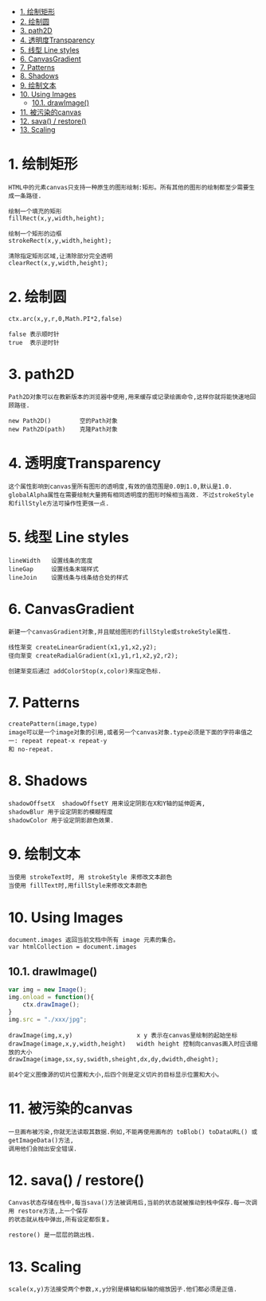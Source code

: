 <!-- TOC -->

- [1. 绘制矩形](#1-绘制矩形)
- [2. 绘制圆](#2-绘制圆)
- [3. path2D](#3-path2d)
- [4. 透明度Transparency](#4-透明度transparency)
- [5. 线型 Line styles](#5-线型-line-styles)
- [6. CanvasGradient](#6-canvasgradient)
- [7. Patterns](#7-patterns)
- [8. Shadows](#8-shadows)
- [9. 绘制文本](#9-绘制文本)
- [10. Using Images](#10-using-images)
    - [10.1. drawImage()](#101-drawimage)
- [11. 被污染的canvas](#11-被污染的canvas)
- [12. sava() / restore()](#12-sava--restore)
- [13. Scaling](#13-scaling)

<!-- /TOC -->

# 1. 绘制矩形

    HTML中的元素canvas只支持一种原生的图形绘制:矩形。所有其他的图形的绘制都至少需要生成一条路径.
    
    绘制一个填充的矩形
    fillRect(x,y,width,height);

    绘制一个矩形的边框
    strokeRect(x,y,width,height);

    清除指定矩形区域,让清除部分完全透明
    clearRect(x,y,width,height);

# 2. 绘制圆

    ctx.arc(x,y,r,0,Math.PI*2,false)

    false 表示顺时针
    true  表示逆时针

# 3. path2D

    Path2D对象可以在教新版本的浏览器中使用,用来缓存或记录绘画命令,这样你就将能快速地回顾路径.

    new Path2D()        空的Path对象
    new Path2D(path)    克隆Path对象

# 4. 透明度Transparency

    这个属性影响到canvas里所有图形的透明度,有效的值范围是0.0到1.0,默认是1.0.
    globalAlpha属性在需要绘制大量拥有相同透明度的图形时候相当高效. 不过strokeStyle和fillStyle方法可操作性更强一点.

# 5. 线型 Line styles

    lineWidth   设置线条的宽度
    lineGap     设置线条末端样式
    lineJoin    设置线条与线条结合处的样式

# 6. CanvasGradient

    新建一个canvasGradient对象,并且赋给图形的fillStyle或strokeStyle属性.
    
    线性渐变 createLinearGradient(x1,y1,x2,y2);
    径向渐变 createRadialGradient(x1,y1,r1,x2,y2,r2);

    创建渐变后通过 addColorStop(x,color)来指定色标.

# 7. Patterns

    createPattern(image,type)
    image可以是一个image对象的引用,或者另一个canvas对象.type必须是下面的字符串值之一: repeat repeat-x repeat-y
    和 no-repeat.

# 8. Shadows

    shadowOffsetX  shadowOffsetY 用来设定阴影在X和Y轴的延伸距离,
    shadowBlur 用于设定阴影的模糊程度
    shadowColor 用于设定阴影颜色效果.


# 9. 绘制文本

    当使用 strokeText时, 用 strokeStyle 来修改文本颜色
    当使用 fillText时,用fillStyle来修改文本颜色

# 10. Using Images

    document.images 返回当前文档中所有 image 元素的集合。
    var htmlCollection = document.images

## 10.1. drawImage()

```js
var img = new Image();
img.onload = function(){
    ctx.drawImage();
}
img.src = "./xxx/jpg";
```
    drawImage(img,x,y)                  x y 表示在canvas里绘制的起始坐标
    drawImage(image,x,y,width,height)   width height 控制向canvas画入时应该缩放的大小
    drawImage(image,sx,sy,swidth,sheight,dx,dy,dwidth,dheight);
    
    前4个定义图像源的切片位置和大小,后四个则是定义切片的目标显示位置和大小。

# 11. 被污染的canvas

    一旦画布被污染,你就无法读取其数据.例如,不能再使用画布的 toBlob() toDataURL() 或getImageData()方法,
    调用他们会抛出安全错误.

# 12. sava() / restore()

    Canvas状态存储在栈中,每当sava()方法被调用后,当前的状态就被推动到栈中保存.每一次调用 restore方法,上一个保存
    的状态就从栈中弹出,所有设定都恢复。

    restore() 是一层层的跳出栈.
    
# 13. Scaling

    scale(x,y)方法接受两个参数,x,y分别是横轴和纵轴的缩放因子.他们都必须是正值.